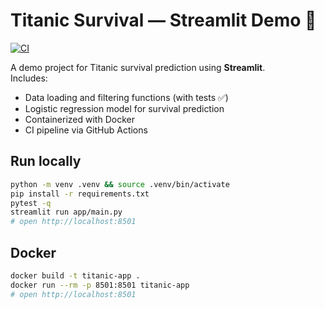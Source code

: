 # Titanic Survival — Streamlit Demo 🚢

[![CI](https://github.com/WenleiZheng/aliciawenlei-titanic-streamlit/actions/workflows/ci.yml/badge.svg)](https://github.com/WenleiZheng/aliciawenlei-titanic-streamlit/actions/workflows/ci.yml)

A demo project for Titanic survival prediction using **Streamlit**.  
Includes:
- Data loading and filtering functions (with tests ✅)
- Logistic regression model for survival prediction
- Containerized with Docker
- CI pipeline via GitHub Actions

## Run locally
```bash
python -m venv .venv && source .venv/bin/activate
pip install -r requirements.txt
pytest -q
streamlit run app/main.py
# open http://localhost:8501
```
## Docker
```bash
docker build -t titanic-app .
docker run --rm -p 8501:8501 titanic-app
# open http://localhost:8501
```
